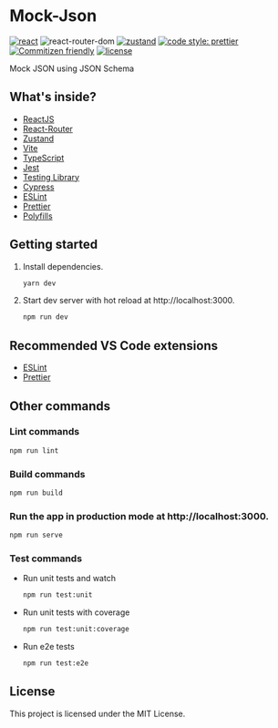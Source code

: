 # Mock-Json

[![react](https://img.shields.io/github/package-json/dependency-version/xieQin/mock-json/react)](https://github.com/facebook/react) ![react-router-dom](https://img.shields.io/github/package-json/dependency-version/xieQin/mock-json/react-router-dom) [![zustand](https://img.shields.io/github/package-json/dependency-version/xieQin/mock-json/zustand)](https://github.com/pmndrs/zustand) [![code style: prettier](https://img.shields.io/badge/code_style-prettier-ff69b4.svg)](https://github.com/prettier/prettier) [![Commitizen friendly](https://img.shields.io/badge/commitizen-friendly-brightgreen.svg)](http://commitizen.github.io/cz-cli/) [![license](https://img.shields.io/badge/license-MIT-green.svg)](https://github.com/xieQin/mock-json/blob/main/LICENSE.md)

Mock JSON using JSON Schema

## What's inside?

- [ReactJS](https://reactjs.org)
- [React-Router](https://reactrouter.com)
- [Zustand](https://zustand-demo.pmnd.rs)
- [Vite](https://vitejs.dev)
- [TypeScript](https://www.typescriptlang.org)
- [Jest](https://jestjs.io)
- [Testing Library](https://testing-library.com)
- [Cypress](https://www.cypress.io)
- [ESLint](https://eslint.org)
- [Prettier](https://prettier.io)
- [Polyfills](https://github.com/vitejs/vite/tree/main/packages/plugin-legacy#readme)

## Getting started

1. Install dependencies.

   ```bash
   yarn dev
   ```

2. Start dev server with hot reload at http://localhost:3000.
   ```bash
   npm run dev
   ```

## Recommended VS Code extensions

- [ESLint](https://marketplace.visualstudio.com/items?itemName=dbaeumer.vscode-eslint)
- [Prettier](https://marketplace.visualstudio.com/items?itemName=esbenp.prettier-vscode)

## Other commands

### Lint commands

```bash
npm run lint
```

### Build commands

```bash
npm run build
```

### Run the app in production mode at http://localhost:3000.

```bash
npm run serve
```

### Test commands

- Run unit tests and watch
  ```bash
  npm run test:unit
  ```
- Run unit tests with coverage
  ```bash
  npm run test:unit:coverage
  ```
- Run e2e tests
  ```bash
  npm run test:e2e
  ```

## License

This project is licensed under the MIT License.
